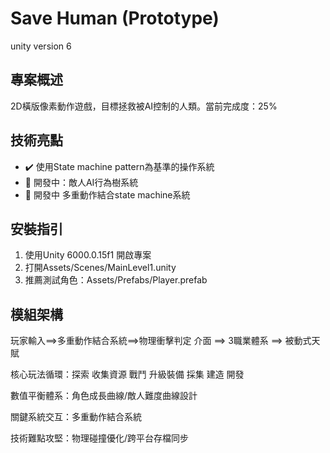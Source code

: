 # Save Human (Prototype)
unity version 6

## 專案概述
2D橫版像素動作遊戲，目標拯救被AI控制的人類。當前完成度：25%

## 技術亮點
- ✔️ 使用State machine pattern為基準的操作系統
- 🚧 開發中：敵人AI行為樹系統
- 🚧 開發中 多重動作結合state machine系統
## 安裝指引
1. 使用Unity 6000.0.15f1 開啟專案
2. 打開Assets/Scenes/MainLevel1.unity
3. 推薦測試角色：Assets/Prefabs/Player.prefab

## 模組架構
玩家輸入==>多重動作結合系統==>物理衝擊判定
介面 ==> 3職業體系 ==> 被動式天賦 

核心玩法循環：探索 收集資源 戰鬥 升級裝備 採集 建造 開發

數值平衡體系：角色成長曲線/敵人難度曲線設計

關鍵系統交互：多重動作結合系統

技術難點攻堅：物理碰撞優化/跨平台存檔同步
